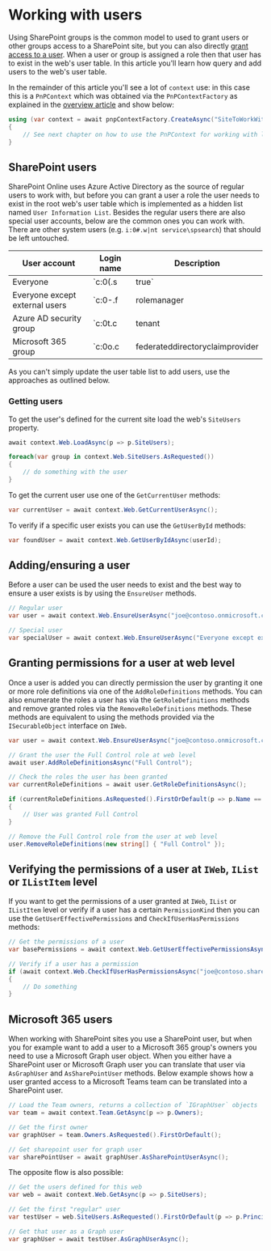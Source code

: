 # Working with users

Using SharePoint groups is the common model to used to grant users or other groups access to a SharePoint site, but you can also directly [grant access to a user](./security-intro.md#assigning-roles). When a user or group is assigned a role then that user has to exist in the web's user table. In this article you'll learn how query and add users to the web's user table.

In the remainder of this article you'll see a lot of `context` use: in this case this is a `PnPContext` which was obtained via the `PnPContextFactory` as explained in the [overview article](readme.md) and show below:

```csharp
using (var context = await pnpContextFactory.CreateAsync("SiteToWorkWith"))
{
    // See next chapter on how to use the PnPContext for working with lists
}
```

## SharePoint users

SharePoint Online uses Azure Active Directory as the source of regular users to work with, but before you can grant a user a role the user needs to exist in the root web's user table which is implemented as a hidden list named `User Information List`. Besides the regular users there are also special user accounts, below are the common ones you can work with. There are other system users (e.g. `i:0#.w|nt service\spsearch`) that should be left untouched.

User account | Login name | Description
-------------|------------|------------
Everyone | `c:0(.s|true` | Use this user to represent all users in your organization
Everyone except external users | `c:0-.f|rolemanager|spo-grid-all-users/<guid>` | Use this user to represent all users except the internal users in your organization
Azure AD security group | `c:0t.c|tenant|<guid>` | You can add an Azure AD security group to a SharePoint Group or directly grant it a role by using this login name. The `<guid>` is the Azure AD object id of the security group
Microsoft 365 group | `c:0o.c|federateddirectoryclaimprovider|<guid>` | You can add a Microsoft 365 group to a SharePoint Group or directly grant it a role by using this login name. The `<guid>` is the Azure AD object id of the Microsoft 365 group. Note that adding this Microsoft 365 group will grant it's members access

As you can't simply update the user table list to add users, use the approaches as outlined below.

### Getting users

To get the user's defined for the current site load the web's `SiteUsers` property.

```csharp
await context.Web.LoadAsync(p => p.SiteUsers);

foreach(var group in context.Web.SiteUsers.AsRequested())
{
    // do something with the user
}
```

To get the current user use one of the `GetCurrentUser` methods:

```csharp
var currentUser = await context.Web.GetCurrentUserAsync();
```

To verify if a specific user exists you can use the `GetUserById` methods:

```csharp
var foundUser = await context.Web.GetUserByIdAsync(userId);
```

## Adding/ensuring a user

Before a user can be used the user needs to exist and the best way to ensure a user exists is by using the `EnsureUser` methods.

```csharp
// Regular user
var user = await context.Web.EnsureUserAsync("joe@contoso.onmicrosoft.com");

// Special user
var specialUser = await context.Web.EnsureUserAsync("Everyone except external users");
```

## Granting permissions for a user at web level

Once a user is added you can directly permission the user by granting it one or more role definitions via one of the `AddRoleDefinitions` methods. You can also enumerate the roles a user has via the `GetRoleDefinitions` methods and remove granted roles via the `RemoveRoleDefinitions` methods. These methods are equivalent to using the methods provided via the `ISecurableObject` interface on `IWeb`.

```csharp
var user = await context.Web.EnsureUserAsync("joe@contoso.onmicrosoft.com");

// Grant the user the Full Control role at web level
await user.AddRoleDefinitionsAsync("Full Control");

// Check the roles the user has been granted
var currentRoleDefinitions = await user.GetRoleDefinitionsAsync();

if (currentRoleDefinitions.AsRequested().FirstOrDefault(p => p.Name == "Full Control"))
{
    // User was granted Full Control
}

// Remove the Full Control role from the user at web level
user.RemoveRoleDefinitions(new string[] { "Full Control" });
```

## Verifying the permissions of a user at `IWeb`, `IList` or `IListItem` level

If you want to get the permissions of a user granted at `IWeb`, `IList` or `IListItem` level or verify if a user has a certain `PermissionKind` then you can use the `GetUserEffectivePermissions` and `CheckIfUserHasPermissions` methods:

```csharp
// Get the permissions of a user
var basePermissions = await context.Web.GetUserEffectivePermissionsAsync("joe@contoso.sharepoint.com");

// Verify if a user has a permission
if (await context.Web.CheckIfUserHasPermissionsAsync("joe@contoso.sharepoint.com", PermissionKind.AddListItems))
{
    // Do something
}
```

## Microsoft 365 users

When working with SharePoint sites you use a SharePoint user, but when you for example want to add a user to a Microsoft 365 group's owners you need to use a Microsoft Graph user object. When you either have a SharePoint user or Microsoft Graph user you can translate that user via `AsGraphUser` and `AsSharePointUser` methods. Below example shows how a user granted access to a Microsoft Teams team can be translated into a SharePoint user.

```csharp
// Load the Team owners, returns a collection of `IGraphUser` objects
var team = await context.Team.GetAsync(p => p.Owners);

// Get the first owner
var graphUser = team.Owners.AsRequested().FirstOrDefault();

// Get sharepoint user for graph user
var sharePointUser = await graphUser.AsSharePointUserAsync();
```

The opposite flow is also possible:

```csharp
// Get the users defined for this web
var web = await context.Web.GetAsync(p => p.SiteUsers);

// Get the first "regular" user
var testUser = web.SiteUsers.AsRequested().FirstOrDefault(p => p.PrincipalType == PrincipalType.User);

// Get that user as a Graph user
var graphUser = await testUser.AsGraphUserAsync();
```
